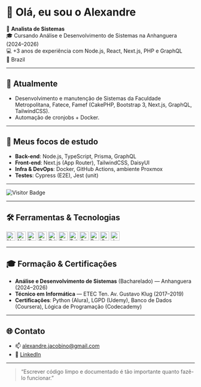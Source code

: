 # 👋 Olá, eu sou o Alexandre

🚀 **Analista de Sistemas**  
🎓 Cursando Análise e Desenvolvimento de Sistemas na Anhanguera (2024–2026)  
💻 +3 anos de experiência com Node.js, React, Next.js, PHP e GraphQL  
📍 Brazil

---

## 🔭 Atualmente

- Desenvolvimento e manutenção de Sistemas da Faculdade Metropolitana, Fatece, Famef (CakePHP, Bootstrap 3, Next.js, GraphQL, TailwindCSS).    
- Automação de cronjobs + Docker.

---

## 🌱 Meus focos de estudo

- **Back-end**: Node.js, TypeScript, Prisma, GraphQL  
- **Front-end**: Next.js (App Router), TailwindCSS, DaisyUI  
- **Infra & DevOps**: Docker, GitHub Actions, ambiente Proxmox  
- **Testes**: Cypress (E2E), Jest (unit)

---

![Visitor Badge](https://komarev.com/ghpvc/?username=Alexandre-Henrique&color=blue)

---

## 🛠️ Ferramentas & Tecnologias

<p align="left">
  <img alt="Node.js" src="https://img.shields.io/badge/Node.js-339933?logo=node.js&logoColor=white" height="24"/>
  <img alt="Next.js" src="https://img.shields.io/badge/Next.js-000000?logo=next.js&logoColor=white" height="24"/>
  <img alt="TypeScript" src="https://img.shields.io/badge/TypeScript-3178C6?logo=typescript&logoColor=white" height="24"/>
  <img alt="GraphQL" src="https://img.shields.io/badge/GraphQL-E10098?logo=graphql&logoColor=white" height="24"/>
  <img alt="Prisma" src="https://img.shields.io/badge/Prisma-2D3748?logo=prisma&logoColor=white" height="24"/>
  <img alt="Docker" src="https://img.shields.io/badge/Docker-2496ED?logo=docker&logoColor=white" height="24"/>
  <img alt="TailwindCSS" src="https://img.shields.io/badge/TailwindCSS-38B2AC?logo=tailwind-css&logoColor=white" height="24"/>
  <img alt="CakePHP" src="https://img.shields.io/badge/CakePHP-CC0A0A?logo=cakephp&logoColor=white" height="24"/>
  <img alt="Bootstrap" src="https://img.shields.io/badge/Bootstrap-7952B3?logo=bootstrap&logoColor=white" height="24"/>
  <img alt="Cypress" src="https://img.shields.io/badge/Cypress-4040BF?logo=cypress&logoColor=white" height="24"/>
  <img alt="Jest" src="https://img.shields.io/badge/Jest-C21325?logo=jest&logoColor=white" height="24"/>
</p>

---

## 🎓 Formação & Certificações

- **Análise e Desenvolvimento de Sistemas** (Bacharelado) — Anhanguera (2024–2026)  
- **Técnico em Informática** — ETEC Ten. Av. Gustavo Klug (2017–2019)  
- **Certificações**: Python (Alura), LGPD (Udemy), Banco de Dados (Coursera), Lógica de Programação (Codecademy)

---

## 🌐 Contato

- 📫 alexandre.jacobino@gmail.com  
- 🔗 [LinkedIn](https://www.linkedin.com/in/alexandre-henrique-19833a277/) 

---

> “Escrever código limpo e documentado é tão importante quanto fazê-lo funcionar.”  

